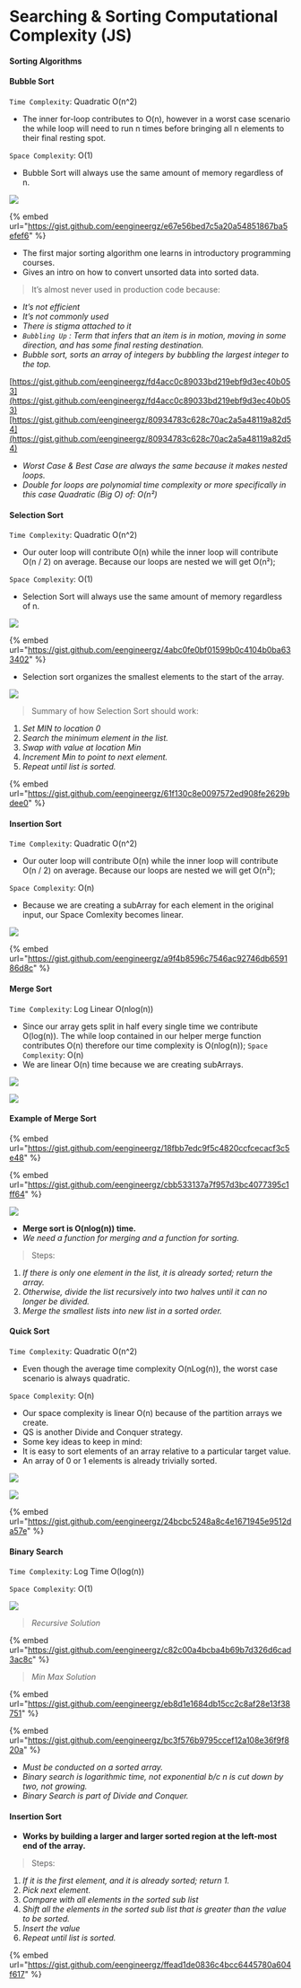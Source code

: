 # Searching & Sorting Computational Complexity \(JS\)

#### Sorting Algorithms

#### Bubble Sort

`Time Complexity`: Quadratic O\(n^2\)

- The inner for-loop contributes to O\(n\), however in a worst case scenario the while loop will need to run n times before bringing all n elements to their final resting spot.

`Space Complexity`: O\(1\)

- Bubble Sort will always use the same amount of memory regardless of n.

![](https://cdn-images-1.medium.com/max/800/0*Ck9aeGY-d5tbz7dT)

{% embed url="https://gist.github.com/eengineergz/e67e56bed7c5a20a54851867ba5efef6" %}

- The first major sorting algorithm one learns in introductory programming courses.
- Gives an intro on how to convert unsorted data into sorted data.

> It’s almost never used in production code because:

- _It’s not efficient_
- _It’s not commonly used_
- _There is stigma attached to it_
- _`Bubbling Up` : Term that infers that an item is in motion, moving in some direction, and has some final resting destination._
- _Bubble sort, sorts an array of integers by bubbling the largest integer to the top._

[https://gist.github.com/eengineergz/fd4acc0c89033bd219ebf9d3ec40b053](https://gist.github.com/eengineergz/fd4acc0c89033bd219ebf9d3ec40b053)[https://gist.github.com/eengineergz/80934783c628c70ac2a5a48119a82d54](https://gist.github.com/eengineergz/80934783c628c70ac2a5a48119a82d54)

- _Worst Case & Best Case are always the same because it makes nested loops._
- _Double for loops are polynomial time complexity or more specifically in this case Quadratic \(Big O\) of: O\(n²\)_

#### Selection Sort

`Time Complexity`: Quadratic O\(n^2\)

- Our outer loop will contribute O\(n\) while the inner loop will contribute O\(n / 2\) on average. Because our loops are nested we will get O\(n²\);

`Space Complexity`: O\(1\)

- Selection Sort will always use the same amount of memory regardless of n.

![](https://cdn-images-1.medium.com/max/800/0*AByxtBjFrPVVYmyu)

{% embed url="https://gist.github.com/eengineergz/4abc0fe0bf01599b0c4104b0ba633402" %}

- Selection sort organizes the smallest elements to the start of the array.

![](https://cdn-images-1.medium.com/max/800/0*GeYNxlRcbt2cf0rY)

> Summary of how Selection Sort should work:

1. _Set MIN to location 0_
2. _Search the minimum element in the list._
3. _Swap with value at location Min_
4. _Increment Min to point to next element._
5. _Repeat until list is sorted._

{% embed url="https://gist.github.com/eengineergz/61f130c8e0097572ed908fe2629bdee0" %}

#### Insertion Sort

`Time Complexity`: Quadratic O\(n^2\)

- Our outer loop will contribute O\(n\) while the inner loop will contribute O\(n / 2\) on average. Because our loops are nested we will get O\(n²\);

`Space Complexity`: O\(n\)

- Because we are creating a subArray for each element in the original input, our Space Comlexity becomes linear.

![](https://cdn-images-1.medium.com/max/800/0*gbNU6wrszGPrfAZG)

{% embed url="https://gist.github.com/eengineergz/a9f4b8596c7546ac92746db659186d8c" %}

#### Merge Sort

`Time Complexity`: Log Linear O\(nlog\(n\)\)

- Since our array gets split in half every single time we contribute O\(log\(n\)\). The while loop contained in our helper merge function contributes O\(n\) therefore our time complexity is O\(nlog\(n\)\); `Space Complexity`: O\(n\)
- We are linear O\(n\) time because we are creating subArrays.

![](https://cdn-images-1.medium.com/max/800/0*GeU8YwwCoK8GiSTD)

![](../../../.gitbook/assets/image%20%2840%29.png)

####

#### Example of Merge Sort

{% embed url="https://gist.github.com/eengineergz/18fbb7edc9f5c4820ccfcecacf3c5e48" %}

{% embed url="https://gist.github.com/eengineergz/cbb533137a7f957d3bc4077395c1ff64" %}

![](https://cdn-images-1.medium.com/max/800/0*HMCR--9niDt5zY6M)

- **Merge sort is O\(nlog\(n\)\) time.**
- _We need a function for merging and a function for sorting._

> Steps:

1. _If there is only one element in the list, it is already sorted; return the array._
2. _Otherwise, divide the list recursively into two halves until it can no longer be divided._
3. _Merge the smallest lists into new list in a sorted order._

#### Quick Sort

`Time Complexity`: Quadratic O\(n^2\)

- Even though the average time complexity O\(nLog\(n\)\), the worst case scenario is always quadratic.

`Space Complexity`: O\(n\)

- Our space complexity is linear O\(n\) because of the partition arrays we create.
- QS is another Divide and Conquer strategy.
- Some key ideas to keep in mind:
- It is easy to sort elements of an array relative to a particular target value.
- An array of 0 or 1 elements is already trivially sorted.

![](https://cdn-images-1.medium.com/max/800/0*WLl_HpdBGXYx284T)

![](../../../.gitbook/assets/image%20%2841%29.png)

{% embed url="https://gist.github.com/eengineergz/24bcbc5248a8c4e1671945e9512da57e" %}

#### Binary Search

`Time Complexity`: Log Time O\(log\(n\)\)

`Space Complexity`: O\(1\)

![](https://cdn-images-1.medium.com/max/800/0*-naVYGTXzE2Yoali)

> _Recursive Solution_

{% embed url="https://gist.github.com/eengineergz/c82c00a4bcba4b69b7d326d6cad3ac8c" %}

> _Min Max Solution_

{% embed url="https://gist.github.com/eengineergz/eb8d1e1684db15cc2c8af28e13f38751" %}

{% embed url="https://gist.github.com/eengineergz/bc3f576b9795ccef12a108e36f9f820a" %}

- _Must be conducted on a sorted array._
- _Binary search is logarithmic time, not exponential b/c n is cut down by two, not growing._
- _Binary Search is part of Divide and Conquer._

#### Insertion Sort

- **Works by building a larger and larger sorted region at the left-most end of the array.**

> Steps:

1. _If it is the first element, and it is already sorted; return 1._
2. _Pick next element._
3. _Compare with all elements in the sorted sub list_
4. _Shift all the elements in the sorted sub list that is greater than the value to be sorted._
5. _Insert the value_
6. _Repeat until list is sorted._

{% embed url="https://gist.github.com/eengineergz/ffead1de0836c4bcc6445780a604f617" %}

